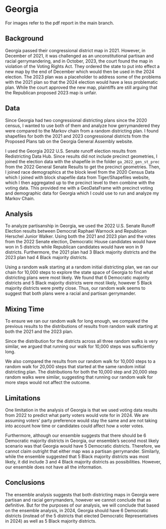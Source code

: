# Georgia

For images refer to the pdf report in the main branch.

## Background

Georgia passed their congressional district map in 2021. However, in December of 2021, it was challenged as an unconstitutional partisan and racial gerrymandering, and in October, 2023, the court found the map in violation of the Voting Rights Act. They ordered the state to put into effect a new map by the end of December which would then be used in the 2024 election. The 2023 plan was a placeholder to address some of the problems with the 2021 plan so that the 2024 election would have a less problematic plan. While the court approved the new map, plaintiffs are still arguing that the Republican proposed 2023 map is unfair.

## Data

Since Georgia had two congressional districting plans since the 2020 census, I wanted to use both of them and analyze how gerrymandered they were compared to the Markov chain from a random districting plan. I found shapefiles for both the 2021 and 2023 congressional districts from the Proposed Plans tab on the Georgia General Assembly website.

I used the Georgia 2022 U.S. Senate runoff election results from Redistricting Data Hub. Since results did not include precinct geometries, I joined the election data with the shapefile in the folder `ga_2022_gen_st_prec` from the 2022 General Senate Results to get the precinct geometries. Then, I joined race demographics at the block level from the 2020 Census Data which I joined with block shapefile data from Tiger/Shapefiles website, which I then aggregated up to the precinct level to then combine with the voting data. This provided me with a GeoDataFrame with precinct voting and demographic data for Georgia which I could use to run and analyze my Markov Chain.

## Analysis

To analyze partisanship in Georgia, we used the 2022 U.S. Senate Runoff Election results between Democrat Raphael Warnock and Republican Herschel Junior Walker. Using both the 2021 and 2023 plan and the votes from the 2022 Senate election, Democratic House candidates would have won in 5 districts while Republican candidates would have won in 9 districts. Furthermore, the 2021 plan had 3 Black majority districts and the 2023 plan had 4 Black majority districts.

Using a random walk starting at a random initial districting plan, we ran our chain for 10,000 steps to explore the state space of Georgia to find what districting plans were most likely. We found that 6 Democratic majority districts and 5 Black majority districts were most likely, however 5 Black majority districts were pretty close. Thus, our random walk seems to suggest that both plans were a racial and partisan gerrymander.

## Mixing Time

To ensure we ran our random walk for long enough, we compared the previous results to the distributions of results from random walk starting at both the 2021 and the 2023 plan.

Since the distribution for the districts across all three random walks is very similar, we argued that running our walk for 10,000 steps was sufficiently long.

We also compared the results from our random walk for 10,000 steps to a random walk for 20,000 steps that started at the same random initial districting plan. The distributions for both the 10,000 step and 20,000 step random walks were similar, suggesting that running our random walk for more steps would not affect the outcome.

## Limitations

One limitation in the analysis of Georgia is that we used voting data results from 2022 to predict what party voters would vote for in 2024. We are assuming voters' party preference would stay the same and are not taking into account how time or candidates could affect how a voter votes.

Furthermore, although our ensemble suggests that there should be 6 Democratic majority districts in Georgia, our ensemble’s second most likely scenario was that Georgia would have 5 Democratic districts. Therefore, we cannot claim outright that either map was a partisan gerrymander. Similarly, while the ensemble suggested that 5 Black majority districts was most likely, it did include 3 and 4 Black majority districts as possibilities. However, our ensemble does not have all the information.

## Conclusions

The ensemble analysis suggests that both districting maps in Georgia were partisan and racial gerrymanders, however we cannot conclude that as definitive. But for the purposes of our analysis, we will conclude that based on the ensemble analysis, in 2024, Georgia should have 6 Democratic districts (instead of the 5 districts that elected Democratic Representatives in 2024) as well as 5 Black majority districts. 
